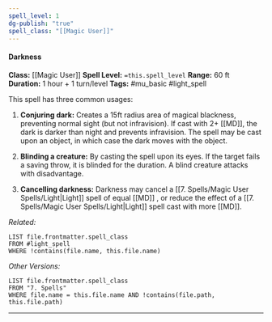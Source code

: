```yaml
---
spell_level: 1
dg-publish: "true"
spell_class: "[[Magic User]]"
---
```


#### Darkness

**Class:** [[Magic User]]
**Spell Level:** `=this.spell_level`
**Range:** 60 ft
**Duration:** 1 hour + 1 turn/level
**Tags:** #mu_basic #light_spell

This spell has three common usages:

1. **Conjuring dark:** Creates a 15ft radius area of magical blackness, preventing normal sight (but not infravision). If cast with 2+ [[MD]], the dark is darker than night and prevents infravision. The spell may be cast upon an object, in which case the dark moves with the object.

2. **Blinding a creature:** By casting the spell upon its eyes. If the target fails a saving throw, it is blinded for the duration. A blind creature attacks with disadvantage.

3. **Cancelling darkness:** Darkness may cancel a [[7. Spells/Magic User Spells/Light|Light]]  spell of equal [[MD]] , or reduce the effect of a [[7. Spells/Magic User Spells/Light|Light]]  spell cast with more [[MD]].

*Related:*
```dataview
LIST file.frontmatter.spell_class
FROM #light_spell
WHERE !contains(file.name, this.file.name)
```

*Other Versions:*
```dataview
LIST file.frontmatter.spell_class
FROM "7. Spells"
WHERE file.name = this.file.name AND !contains(file.path, this.file.path)
```
___

